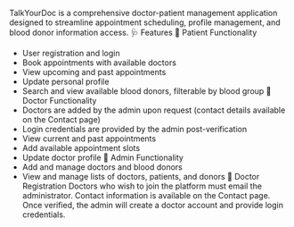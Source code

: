 TalkYourDoc is a comprehensive doctor-patient management application designed to streamline appointment scheduling, profile management, and blood donor information access.
🩺 Features 
🔹 Patient Functionality
- User registration and login
- Book appointments with available doctors
- View upcoming and past appointments
- Update personal profile
- Search and view available blood donors, filterable by blood group
🔹 Doctor Functionality
- Doctors are added by the admin upon request (contact details available on the Contact page)
- Login credentials are provided by the admin post-verification
- View current and past appointments
- Add available appointment slots
- Update doctor profile
🔹 Admin Functionality
- Add and manage doctors and blood donors
- View and manage lists of doctors, patients, and donors
📩 Doctor Registration Doctors who wish to join the platform must email the administrator.
Contact information is available on the Contact page.
Once verified, the admin will create a doctor account and provide login credentials.

